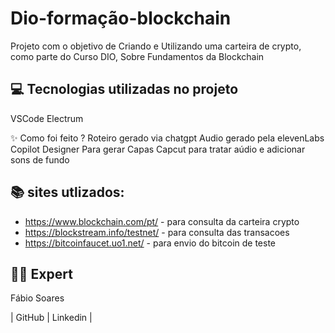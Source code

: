 # Dio-formação-blockchain

Projeto com o objetivo de Criando e Utilizando uma carteira de crypto, como parte do Curso DIO, Sobre Fundamentos da Blockchain



## 💻 Tecnologias utilizadas no projeto
VSCode
Electrum

✨ Como foi feito ?
Roteiro gerado via chatgpt
Audio gerado pela elevenLabs
Copilot Designer Para gerar Capas
Capcut para tratar aúdio e adicionar sons de fundo





## 📚 sites utlizados:
- https://www.blockchain.com/pt/ - para consulta da carteira crypto
- https://blockstream.info/testnet/ - para consulta das transacoes 
- https://bitcoinfaucet.uo1.net/ - para envio do bitcoin de teste




## 👨‍💻 Expert
Fábio Soares

| GitHub | Linkedin |
